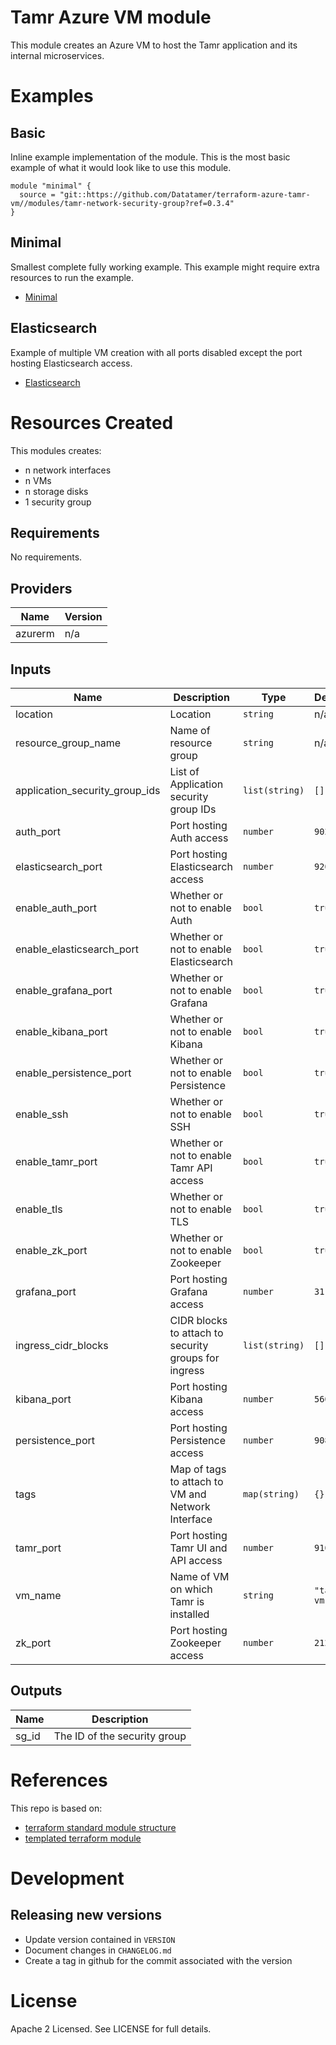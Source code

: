 # Tamr Azure VM module

This module creates an Azure VM to host the Tamr application and its
internal microservices.

# Examples
## Basic
Inline example implementation of the module.  This is the most basic example of what it would look like to use this module.
```
module "minimal" {
  source = "git::https://github.com/Datatamer/terraform-azure-tamr-vm//modules/tamr-network-security-group?ref=0.3.4"
}
```
## Minimal
Smallest complete fully working example. This example might require extra resources to run the example.
- [Minimal](https://github.com/Datatamer/terraform-azure-tamr-vm/tree/master/examples/minimal)

## Elasticsearch
Example of multiple VM creation with all ports disabled except the port hosting Elasticsearch access.
- [Elasticsearch](https://github.com/Datatamer/terraform-azure-tamr-vm/tree/master/examples/elasticsearch)

# Resources Created
This modules creates:
* n network interfaces
* n VMs
* n storage disks
* 1 security group

<!-- BEGINNING OF PRE-COMMIT-TERRAFORM DOCS HOOK -->
## Requirements

No requirements.

## Providers

| Name | Version |
|------|---------|
| azurerm | n/a |

## Inputs

| Name | Description | Type | Default | Required |
|------|-------------|------|---------|:--------:|
| location | Location | `string` | n/a | yes |
| resource\_group\_name | Name of resource group | `string` | n/a | yes |
| application\_security\_group\_ids | List of Application security group IDs | `list(string)` | `[]` | no |
| auth\_port | Port hosting Auth access | `number` | `9020` | no |
| elasticsearch\_port | Port hosting Elasticsearch access | `number` | `9200` | no |
| enable\_auth\_port | Whether or not to enable Auth | `bool` | `true` | no |
| enable\_elasticsearch\_port | Whether or not to enable Elasticsearch | `bool` | `true` | no |
| enable\_grafana\_port | Whether or not to enable Grafana | `bool` | `true` | no |
| enable\_kibana\_port | Whether or not to enable Kibana | `bool` | `true` | no |
| enable\_persistence\_port | Whether or not to enable Persistence | `bool` | `true` | no |
| enable\_ssh | Whether or not to enable SSH | `bool` | `true` | no |
| enable\_tamr\_port | Whether or not to enable Tamr API access | `bool` | `true` | no |
| enable\_tls | Whether or not to enable TLS | `bool` | `true` | no |
| enable\_zk\_port | Whether or not to enable Zookeeper | `bool` | `true` | no |
| grafana\_port | Port hosting Grafana access | `number` | `31101` | no |
| ingress\_cidr\_blocks | CIDR blocks to attach to security groups for ingress | `list(string)` | `[]` | no |
| kibana\_port | Port hosting Kibana access | `number` | `5601` | no |
| persistence\_port | Port hosting Persistence access | `number` | `9080` | no |
| tags | Map of tags to attach to VM and Network Interface | `map(string)` | `{}` | no |
| tamr\_port | Port hosting Tamr UI and API access | `number` | `9100` | no |
| vm\_name | Name of VM on which Tamr is installed | `string` | `"tamr-vm"` | no |
| zk\_port | Port hosting Zookeeper access | `number` | `21281` | no |

## Outputs

| Name | Description |
|------|-------------|
| sg\_id | The ID of the security group |

<!-- END OF PRE-COMMIT-TERRAFORM DOCS HOOK -->

# References
This repo is based on:
* [terraform standard module structure](https://www.terraform.io/docs/modules/index.html#standard-module-structure)
* [templated terraform module](https://github.com/tmknom/template-terraform-module)

# Development
## Releasing new versions
* Update version contained in `VERSION`
* Document changes in `CHANGELOG.md`
* Create a tag in github for the commit associated with the version

# License
Apache 2 Licensed. See LICENSE for full details.
